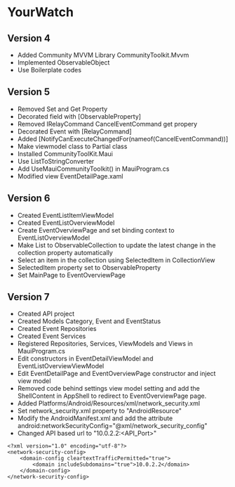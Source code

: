 # YourWatch

## Version 4
- Added Community MVVM Library CommunityToolkit.Mvvm
- Implemented ObservableObject
- Use Boilerplate codes

## Version 5
- Removed Set and Get Property
- Decorated field with [ObservableProperty]
- Removed IRelayCommand CancelEventCommand get propery
- Decorated Event with [RelayCommand]
- Added [NotifyCanExecuteChangedFor(nameof(CancelEventCommand))]
- Make viewmodel class to Partial class
- Installed CommunityToolKit.Maui
- Use ListToStringConverter
- Add UseMauiCommunityToolkit() in MauiProgram.cs
- Modified view EventDetailPage.xaml

## Version 6
- Created EventListItemViewModel
- Created EventListOverviewModel
- Create EventOverviewPage and set binding context to EventListOverviewModel
- Make List to ObservableCollection to update the latest change in the collection property automatically
- Select an item in the collection using SelectedItem in CollectionView
- SelectedItem property set to ObservableProperty
- Set MainPage to EventOverviewPage

## Version 7
- Created API project
- Created Models Category, Event and EventStatus
- Created Event Repositories
- Created Event Services
- Registered Repositories, Services, ViewModels and Views in MauiProgram.cs
- Edit constructors in EventDetailViewModel and EventListOverviewViewModel
- Edit EventDetailPage and EventOverviewPage constructor and inject view model
- Removed code behind settings view model setting and add the ShellContent in AppShell to redirect to EventOverviewPage page.
- Added Platforms/Android/Resources/xml/network_security.xml
- Set network_security.xml property to "AndroidResource"
- Modify the AndroidManifest.xml and add the attribute android:networkSecurityConfig="@xml/network_security_config"
- Changed API based url to "10.0.2.2:<API_Port>"

```
<?xml version="1.0" encoding="utf-8"?>
<network-security-config>
    <domain-config cleartextTrafficPermitted="true">
        <domain includeSubdomains="true">10.0.2.2</domain>
    </domain-config>
</network-security-config>
```
